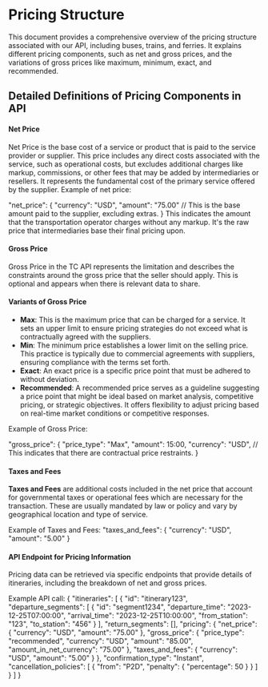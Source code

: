 # Pricing Structure
This document provides a comprehensive overview of the pricing structure associated with our API, including buses, trains, and ferries. It explains different pricing components, such as net and gross prices, and the variations of gross prices like maximum, minimum, exact, and recommended.
## Detailed Definitions of Pricing Components in API

#### Net Price
Net Price is the base cost of a service or product that is paid to the service provider or supplier. This price includes any direct costs associated with the service, such as operational costs, but excludes additional charges like markup, commissions, or other fees that may be added by intermediaries or resellers. It represents the fundamental cost of the primary service offered by the supplier.
Example of net price:

"net_price": {
    "currency": "USD",
    "amount": "75.00"  // This is the base amount paid to the supplier, excluding extras.
}
This indicates the amount that the transportation operator charges without any markup. It's the raw price that intermediaries base their final pricing upon.
#### Gross Price 
Gross Price in the TC API represents the limitation and describes the constraints around the gross price that the seller should apply. This is optional and appears when there is relevant data to share.
#### Variants of Gross Price
- **Max**: This is the maximum price that can be charged for a service. It sets an upper limit to ensure pricing strategies do not exceed what is contractually agreed with the suppliers.
- **Min**: The minimum price establishes a lower limit on the selling price. This practice is typically due to commercial agreements with suppliers, ensuring compliance with the terms set forth.
- **Exact**: An exact price is a specific price point that must be adhered to without deviation.
- **Recommended**: A recommended price serves as a guideline suggesting a price point that might be ideal based on market analysis, competitive pricing, or strategic objectives. It offers flexibility to adjust pricing based on real-time market conditions or competitive responses.

Example of Gross Price:

"gross_price": {
    "price_type": "Max",
    "amount": 15:00,
    "currency": "USD", // This indicates that there are contractual price restraints.
}
#### Taxes and Fees
**Taxes and Fees** are additional costs included in the net price that account for governmental taxes or operational fees which are necessary for the transaction. These are usually mandated by law or policy and vary by geographical location and type of service.

Example of Taxes and Fees:
"taxes_and_fees": {
    "currency": "USD",
    "amount": "5.00"
}
#### API Endpoint for Pricing Information
Pricing data can be retrieved via specific endpoints that provide details of itineraries, including the breakdown of net and gross prices.

Example API call:
{
    "itineraries": [
        {
            "id": "itinerary123",
            "departure_segments": [
                {
                    "id": "segment1234",
                    "departure_time": "2023-12-25T07:00:00",
                    "arrival_time": "2023-12-25T10:00:00",
                    "from_station": "123",
                    "to_station": "456"
                }
            ],
            "return_segments": [],
            "pricing": {
                "net_price": {
                    "currency": "USD",
                    "amount": "75.00"
                },
                "gross_price": {
                    "price_type": "recommended",
                    "currency": "USD",
                    "amount": "85.00",
                    "amount_in_net_currency": "75.00"
                },
                "taxes_and_fees": {
                    "currency": "USD",
                    "amount": "5.00"
                }
            },
            "confirmation_type": "Instant",
            "cancellation_policies": [
                {
                    "from": "P2D",
                    "penalty": {
                        "percentage": 50
                    }
                }
            ]
        }
    ]
}
